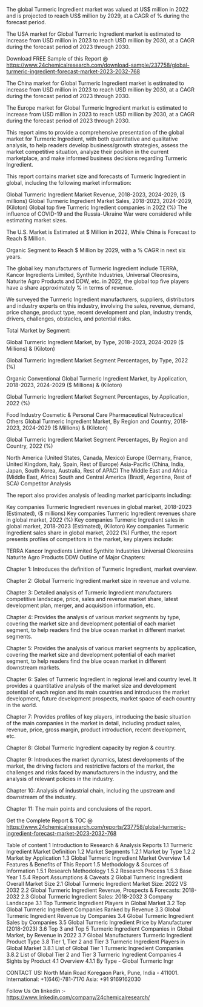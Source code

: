 The global Turmeric Ingredient market was valued at US$ million in 2022 and is projected to reach US$ million by 2029, at a CAGR of % during the forecast period.

The USA market for Global Turmeric Ingredient  market is estimated to increase from USD million in 2023 to reach USD million by 2030, at a CAGR during the forecast period of 2023 through 2030.

Download FREE Sample of this Report @ https://www.24chemicalresearch.com/download-sample/237758/global-turmeric-ingredient-forecast-market-2023-2032-768

The China market for Global Turmeric Ingredient  market is estimated to increase from USD million in 2023 to reach USD million by 2030, at a CAGR during the forecast period of 2023 through 2030.

The Europe market for Global Turmeric Ingredient  market is estimated to increase from USD million in 2023 to reach USD million by 2030, at a CAGR during the forecast period of 2023 through 2030.

This report aims to provide a comprehensive presentation of the global market for Turmeric Ingredient, with both quantitative and qualitative analysis, to help readers develop business/growth strategies, assess the market competitive situation, analyze their position in the current marketplace, and make informed business decisions regarding Turmeric Ingredient.

This report contains market size and forecasts of Turmeric Ingredient in global, including the following market information:

Global Turmeric Ingredient Market Revenue, 2018-2023, 2024-2029, ($ millions)
Global Turmeric Ingredient Market Sales, 2018-2023, 2024-2029, (Kiloton)
Global top five Turmeric Ingredient companies in 2022 (%)
The influence of COVID-19 and the Russia-Ukraine War were considered while estimating market sizes.

The U.S. Market is Estimated at $ Million in 2022, While China is Forecast to Reach $ Million.

Organic Segment to Reach $ Million by 2029, with a % CAGR in next six years.

The global key manufacturers of Turmeric Ingredient include TERRA, Kancor Ingredients Limited, Synthite Industries, Universal Oleoresins, Naturite Agro Products and DDW, etc. in 2022, the global top five players have a share approximately % in terms of revenue.

We surveyed the Turmeric Ingredient manufacturers, suppliers, distributors and industry experts on this industry, involving the sales, revenue, demand, price change, product type, recent development and plan, industry trends, drivers, challenges, obstacles, and potential risks.

Total Market by Segment:

Global Turmeric Ingredient Market, by Type, 2018-2023, 2024-2029 ($ Millions) & (Kiloton)

Global Turmeric Ingredient Market Segment Percentages, by Type, 2022 (%)

Organic
Conventional
Global Turmeric Ingredient Market, by Application, 2018-2023, 2024-2029 ($ Millions) & (Kiloton)

Global Turmeric Ingredient Market Segment Percentages, by Application, 2022 (%)

Food Industry
Cosmetic & Personal Care
Pharmaceutical
Nutraceutical
Others
Global Turmeric Ingredient Market, By Region and Country, 2018-2023, 2024-2029 ($ Millions) & (Kiloton)

Global Turmeric Ingredient Market Segment Percentages, By Region and Country, 2022 (%)

North America (United States, Canada, Mexico)
Europe (Germany, France, United Kingdom, Italy, Spain, Rest of Europe)
Asia-Pacific (China, India, Japan, South Korea, Australia, Rest of APAC)
The Middle East and Africa (Middle East, Africa)
South and Central America (Brazil, Argentina, Rest of SCA)
Competitor Analysis

The report also provides analysis of leading market participants including:

Key companies Turmeric Ingredient revenues in global market, 2018-2023 (Estimated), ($ millions)
Key companies Turmeric Ingredient revenues share in global market, 2022 (%)
Key companies Turmeric Ingredient sales in global market, 2018-2023 (Estimated), (Kiloton)
Key companies Turmeric Ingredient sales share in global market, 2022 (%)
Further, the report presents profiles of competitors in the market, key players include:

TERRA
Kancor Ingredients Limited
Synthite Industries
Universal Oleoresins
Naturite Agro Products
DDW
Outline of Major Chapters:

Chapter 1: Introduces the definition of Turmeric Ingredient, market overview.

Chapter 2: Global Turmeric Ingredient market size in revenue and volume.

Chapter 3: Detailed analysis of Turmeric Ingredient manufacturers competitive landscape, price, sales and revenue market share, latest development plan, merger, and acquisition information, etc.

Chapter 4: Provides the analysis of various market segments by type, covering the market size and development potential of each market segment, to help readers find the blue ocean market in different market segments.

Chapter 5: Provides the analysis of various market segments by application, covering the market size and development potential of each market segment, to help readers find the blue ocean market in different downstream markets.

Chapter 6: Sales of Turmeric Ingredient in regional level and country level. It provides a quantitative analysis of the market size and development potential of each region and its main countries and introduces the market development, future development prospects, market space of each country in the world.

Chapter 7: Provides profiles of key players, introducing the basic situation of the main companies in the market in detail, including product sales, revenue, price, gross margin, product introduction, recent development, etc.

Chapter 8: Global Turmeric Ingredient capacity by region & country.

Chapter 9: Introduces the market dynamics, latest developments of the market, the driving factors and restrictive factors of the market, the challenges and risks faced by manufacturers in the industry, and the analysis of relevant policies in the industry.

Chapter 10: Analysis of industrial chain, including the upstream and downstream of the industry.

Chapter 11: The main points and conclusions of the report.

Get the Complete Report & TOC @ https://www.24chemicalresearch.com/reports/237758/global-turmeric-ingredient-forecast-market-2023-2032-768

Table of content
1 Introduction to Research & Analysis Reports
1.1 Turmeric Ingredient Market Definition
1.2 Market Segments
1.2.1 Market by Type
1.2.2 Market by Application
1.3 Global Turmeric Ingredient Market Overview
1.4 Features & Benefits of This Report
1.5 Methodology & Sources of Information
1.5.1 Research Methodology
1.5.2 Research Process
1.5.3 Base Year
1.5.4 Report Assumptions & Caveats
2 Global Turmeric Ingredient Overall Market Size
2.1 Global Turmeric Ingredient Market Size: 2022 VS 2032
2.2 Global Turmeric Ingredient Revenue, Prospects & Forecasts: 2018-2032
2.3 Global Turmeric Ingredient Sales: 2018-2032
3 Company Landscape
3.1 Top Turmeric Ingredient Players in Global Market
3.2 Top Global Turmeric Ingredient Companies Ranked by Revenue
3.3 Global Turmeric Ingredient Revenue by Companies
3.4 Global Turmeric Ingredient Sales by Companies
3.5 Global Turmeric Ingredient Price by Manufacturer (2018-2023)
3.6 Top 3 and Top 5 Turmeric Ingredient Companies in Global Market, by Revenue in 2022
3.7 Global Manufacturers Turmeric Ingredient Product Type
3.8 Tier 1, Tier 2 and Tier 3 Turmeric Ingredient Players in Global Market
3.8.1 List of Global Tier 1 Turmeric Ingredient Companies
3.8.2 List of Global Tier 2 and Tier 3 Turmeric Ingredient Companies
4 Sights by Product
4.1 Overview
4.1.1 By Type - Global Turmeric Ingr

CONTACT US:
North Main Road Koregaon Park, Pune, India - 411001.
International: +1(646)-781-7170
Asia: +91 9169162030

Follow Us On linkedin :- https://www.linkedin.com/company/24chemicalresearch/
